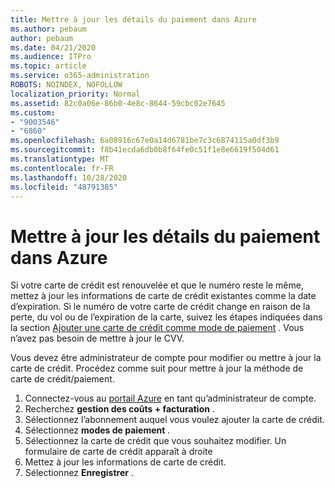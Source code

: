 ```yaml
---
title: Mettre à jour les détails du paiement dans Azure
ms.author: pebaum
author: pebaum
ms.date: 04/21/2020
ms.audience: ITPro
ms.topic: article
ms.service: o365-administration
ROBOTS: NOINDEX, NOFOLLOW
localization_priority: Normal
ms.assetid: 82c0a06e-86b0-4e8c-8644-59cbc02e7645
ms.custom:
- "9003546"
- "6860"
ms.openlocfilehash: 6a08916c67e0a14d6781be7c3c6874115a0df3b9
ms.sourcegitcommit: f8b41ecda6db0b8f64fe0c51f1e8e6619f504d61
ms.translationtype: MT
ms.contentlocale: fr-FR
ms.lasthandoff: 10/28/2020
ms.locfileid: "48791385"
---
```

# <a name="update-payment-details-in-azure"></a>Mettre à jour les détails du paiement dans Azure

Si votre carte de crédit est renouvelée et que le numéro reste le même, mettez à jour les informations de carte de crédit existantes comme la date d’expiration. Si le numéro de votre carte de crédit change en raison de la perte, du vol ou de l’expiration de la carte, suivez les étapes indiquées dans la section [Ajouter une carte de crédit comme mode de paiement](https://docs.microsoft.com/azure/cost-management-billing/manage/change-credit-card?WT.mc_id=Portal-Microsoft_Azure_Support#addcard) . Vous n’avez pas besoin de mettre à jour le CVV.

Vous devez être administrateur de compte pour modifier ou mettre à jour la carte de crédit. Procédez comme suit pour mettre à jour la méthode de carte de crédit/paiement.

1. Connectez-vous au [portail Azure](https://portal.azure.com/) en tant qu’administrateur de compte.
2. Recherchez **gestion des coûts + facturation** .
3. Sélectionnez l’abonnement auquel vous voulez ajouter la carte de crédit.
4. Sélectionnez **modes de paiement** .
5. Sélectionnez la carte de crédit que vous souhaitez modifier. Un formulaire de carte de crédit apparaît à droite
6. Mettez à jour les informations de carte de crédit.
7. Sélectionnez **Enregistrer** .
